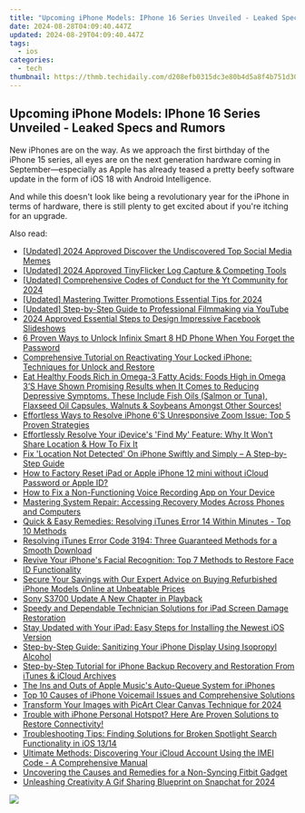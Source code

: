 ```yaml
---
title: "Upcoming iPhone Models: IPhone 16 Series Unveiled - Leaked Specs and Rumors"
date: 2024-08-28T04:09:40.447Z
updated: 2024-08-29T04:09:40.447Z
tags:
  - ios
categories:
  - tech
thumbnail: https://thmb.techidaily.com/d208efb0315dc3e80b4d5a8f4b751d30ee62ca28dd2151c249d15e615be6f528.jpg
---
```


## Upcoming iPhone Models: IPhone 16 Series Unveiled - Leaked Specs and Rumors

New iPhones are on the way. As we approach the first birthday of the iPhone 15 series, all eyes are on the next generation hardware coming in September—especially as Apple has already teased a pretty beefy software update in the form of iOS 18 with Android Intelligence.  
  
 And while this doesn't look like being a revolutionary year for the iPhone in terms of hardware, there is still plenty to get excited about if you're itching for an upgrade.

<ins class="adsbygoogle"
     style="display:block"
     data-ad-format="autorelaxed"
     data-ad-client="ca-pub-7571918770474297"
     data-ad-slot="1223367746"></ins>



<ins class="adsbygoogle"
     style="display:block"
     data-ad-client="ca-pub-7571918770474297"
     data-ad-slot="8358498916"
     data-ad-format="auto"
     data-full-width-responsive="true"></ins>

<span class="atpl-alsoreadstyle">Also read:</span>
<div><ul>
<li><a href="https://facebook-video-content.techidaily.com/updated-2024-approved-discover-the-undiscovered-top-social-media-memes/"><u>[Updated] 2024 Approved  Discover the Undiscovered  Top Social Media Memes</u></a></li>
<li><a href="https://video-screen-grab.techidaily.com/updated-2024-approved-tinyflicker-log-capture-and-competing-tools/"><u>[Updated] 2024 Approved  TinyFlicker Log Capture & Competing Tools</u></a></li>
<li><a href="https://youtube-docs.techidaily.com/ed-comprehensive-codes-of-conduct-for-the-yt-community-for-2024/"><u>[Updated] Comprehensive Codes of Conduct for the Yt Community for 2024</u></a></li>
<li><a href="https://twitter-videos.techidaily.com/updated-mastering-twitter-promotions-essential-tips-for-2024/"><u>[Updated] Mastering Twitter Promotions  Essential Tips for 2024</u></a></li>
<li><a href="https://facebook-video-share.techidaily.com/updated-step-by-step-guide-to-professional-filmmaking-via-youtube/"><u>[Updated] Step-by-Step Guide to Professional Filmmaking via YouTube</u></a></li>
<li><a href="https://facebook-videos.techidaily.com/2024-approved-essential-steps-to-design-impressive-facebook-slideshows/"><u>2024 Approved  Essential Steps to Design Impressive Facebook Slideshows</u></a></li>
<li><a href="https://unlock-android.techidaily.com/6-proven-ways-to-unlock-infinix-smart-8-hd-phone-when-you-forget-the-password-by-drfone-android/"><u>6 Proven Ways to Unlock Infinix Smart 8 HD Phone When You Forget the Password</u></a></li>
<li><a href="https://os-tips.techidaily.com/comprehensive-tutorial-on-reactivating-your-locked-iphone-techniques-for-unlock-and-restore/"><u>Comprehensive Tutorial on Reactivating Your Locked iPhone: Techniques for Unlock and Restore</u></a></li>
<li><a href="https://os-tips.techidaily.com/eat-healthy-foods-rich-in-omega-3-fatty-acids-foods-high-in-omega-3s-have-shown-promising-results-when-it-comes-to-reducing-depressive-symptoms-these-includ11/"><u>Eat Healthy Foods Rich in Omega-3 Fatty Acids: Foods High in Omega 3’S Have Shown Promising Results when It Comes to Reducing Depressive Symptoms. These Include Fish Oils (Salmon or Tuna), Flaxseed Oil Capsules, Walnuts & Soybeans Amongst Other Sources!</u></a></li>
<li><a href="https://os-tips.techidaily.com/effortless-ways-to-resolve-iphone-6s-unresponsive-zoom-issue-top-5-proven-strategies/"><u>Effortless Ways to Resolve iPhone 6'S Unresponsive Zoom Issue: Top 5 Proven Strategies</u></a></li>
<li><a href="https://os-tips.techidaily.com/effortlessly-resolve-your-idevices-find-my-feature-why-it-wont-share-location-and-how-to-fix-it/"><u>Effortlessly Resolve Your iDevice's 'Find My' Feature: Why It Won't Share Location & How To Fix It</u></a></li>
<li><a href="https://os-tips.techidaily.com/fix-location-not-detected-on-iphone-swiftly-and-simply-a-step-by-step-guide/"><u>Fix 'Location Not Detected' On iPhone Swiftly and Simply – A Step-by-Step Guide</u></a></li>
<li><a href="https://activate-lock.techidaily.com/how-to-factory-reset-ipad-or-apple-iphone-12-mini-without-icloud-password-or-apple-id-by-drfone-ios/"><u>How to Factory Reset iPad or Apple iPhone 12 mini without iCloud Password or Apple ID?</u></a></li>
<li><a href="https://os-tips.techidaily.com/how-to-fix-a-non-functioning-voice-recording-app-on-your-device/"><u>How to Fix a Non-Functioning Voice Recording App on Your Device</u></a></li>
<li><a href="https://os-tips.techidaily.com/mastering-system-repair-accessing-recovery-modes-across-phones-and-computers/"><u>Mastering System Repair: Accessing Recovery Modes Across Phones and Computers</u></a></li>
<li><a href="https://os-tips.techidaily.com/quick-and-easy-remedies-resolving-itunes-error-14-within-minutes-top-10-methods/"><u>Quick & Easy Remedies: Resolving iTunes Error 14 Within Minutes - Top 10 Methods</u></a></li>
<li><a href="https://os-tips.techidaily.com/resolving-itunes-error-code-3194-three-guaranteed-methods-for-a-smooth-download/"><u>Resolving iTunes Error Code 3194: Three Guaranteed Methods for a Smooth Download</u></a></li>
<li><a href="https://os-tips.techidaily.com/revive-your-iphones-facial-recognition-top-7-methods-to-restore-face-id-functionality/"><u>Revive Your iPhone's Facial Recognition: Top 7 Methods to Restore Face ID Functionality</u></a></li>
<li><a href="https://os-tips.techidaily.com/secure-your-savings-with-our-expert-advice-on-buying-refurbished-iphone-models-online-at-unbeatable-prices/"><u>Secure Your Savings with Our Expert Advice on Buying Refurbished iPhone Models Online at Unbeatable Prices</u></a></li>
<li><a href="https://extra-tips.techidaily.com/sony-s3700-update-a-new-chapter-in-playback/"><u>Sony S3700 Update  A New Chapter in Playback</u></a></li>
<li><a href="https://os-tips.techidaily.com/speedy-and-dependable-technician-solutions-for-ipad-screen-damage-restoration/"><u>Speedy and Dependable Technician Solutions for iPad Screen Damage Restoration</u></a></li>
<li><a href="https://os-tips.techidaily.com/stay-updated-with-your-ipad-easy-steps-for-installing-the-newest-ios-version/"><u>Stay Updated with Your iPad: Easy Steps for Installing the Newest iOS Version</u></a></li>
<li><a href="https://os-tips.techidaily.com/step-by-step-guide-sanitizing-your-iphone-display-using-isopropyl-alcohol/"><u>Step-by-Step Guide: Sanitizing Your iPhone Display Using Isopropyl Alcohol</u></a></li>
<li><a href="https://os-tips.techidaily.com/step-by-step-tutorial-for-iphone-backup-recovery-and-restoration-from-itunes-and-icloud-archives/"><u>Step-by-Step Tutorial for iPhone Backup Recovery and Restoration From iTunes & iCloud Archives</u></a></li>
<li><a href="https://os-tips.techidaily.com/the-ins-and-outs-of-apple-musics-auto-queue-system-for-iphones/"><u>The Ins and Outs of Apple Music's Auto-Queue System for iPhones</u></a></li>
<li><a href="https://os-tips.techidaily.com/top-10-causes-of-iphone-voicemail-issues-and-comprehensive-solutions/"><u>Top 10 Causes of iPhone Voicemail Issues and Comprehensive Solutions</u></a></li>
<li><a href="https://some-skills.techidaily.com/transform-your-images-with-picart-clear-canvas-technique-for-2024/"><u>Transform Your Images with PicArt Clear Canvas Technique for 2024</u></a></li>
<li><a href="https://os-tips.techidaily.com/1723620256136-trouble-with-iphone-personal-hotspot-here-are-proven-solutions-to-restore-connectivity/"><u>Trouble with iPhone Personal Hotspot? Here Are Proven Solutions to Restore Connectivity!</u></a></li>
<li><a href="https://os-tips.techidaily.com/troubleshooting-tips-finding-solutions-for-broken-spotlight-search-functionality-in-ios-1314/"><u>Troubleshooting Tips: Finding Solutions for Broken Spotlight Search Functionality in iOS 13/14</u></a></li>
<li><a href="https://os-tips.techidaily.com/ultimate-methods-discovering-your-icloud-account-using-the-imei-code-a-comprehensive-manual/"><u>Ultimate Methods: Discovering Your iCloud Account Using the IMEI Code - A Comprehensive Manual</u></a></li>
<li><a href="https://os-tips.techidaily.com/uncovering-the-causes-and-remedies-for-a-non-syncing-fitbit-gadget/"><u>Uncovering the Causes and Remedies for a Non-Syncing Fitbit Gadget</u></a></li>
<li><a href="https://snapchat-videos.techidaily.com/unleashing-creativity-a-gif-sharing-blueprint-on-snapchat-for-2024/"><u>Unleashing Creativity  A Gif Sharing Blueprint on Snapchat for 2024</u></a></li>
</ul></div>

<!-- affiliate ads begin -->
<a href="https://store.movavi.com/affiliate.php?ACCOUNT=MOVAVI&AFFILIATE=108875&PATH=https%3A%2F%2Fwww.movavi.com%3FAFFILIATE%3D108875%26RESOURCE%3DMovavi%2BScreen%2BRecorder%2Bbox"><img src="https://mcusercontent.com/0885a03ded3d480dca9287f12/images/f026b149-fc7c-fd54-5f3e-1460bbb19b6b.jpg" border="0"></a>
<!-- affiliate ads end -->